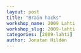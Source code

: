 ```yaml
---
layout: post
title: "Brain hacks"
workshop_name: 2009 Lahti
workshop_slug: 2009-lahti
categories: [2009-lahti]
author: Jonatan Hildén
---
```

<object width="425" height="350" data="http://www.youtube.com/v/y9uYEM2osYQ" type="application/x-shockwave-flash"><param name="src" value="http://www.youtube.com/v/y9uYEM2osYQ" /></object>

